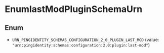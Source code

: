 

# EnumlastModPluginSchemaUrn

## Enum


* `URN_PINGIDENTITY_SCHEMAS_CONFIGURATION_2_0_PLUGIN_LAST_MOD` (value: `"urn:pingidentity:schemas:configuration:2.0:plugin:last-mod"`)



